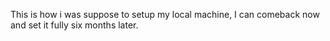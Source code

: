 This is how i was suppose to setup my local machine, I can comeback now and set it fully six months later.
